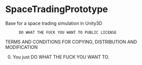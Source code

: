 SpaceTradingPrototype
=====================

Base for a space trading simulation in Unity3D

          DO WHAT THE FUCK YOU WANT TO PUBLIC LICENSE
TERMS AND CONDITIONS FOR COPYING, DISTRIBUTION AND MODIFICATION

 0. You just DO WHAT THE FUCK YOU WANT TO.

